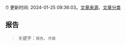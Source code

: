 :alarm_clock: 更新时间: 2024-01-25 09:36:03。[文章来源](/README.md)、[文章分类](/TAGS.md)

## 报告


> 关键字：`报告`、`月报`



